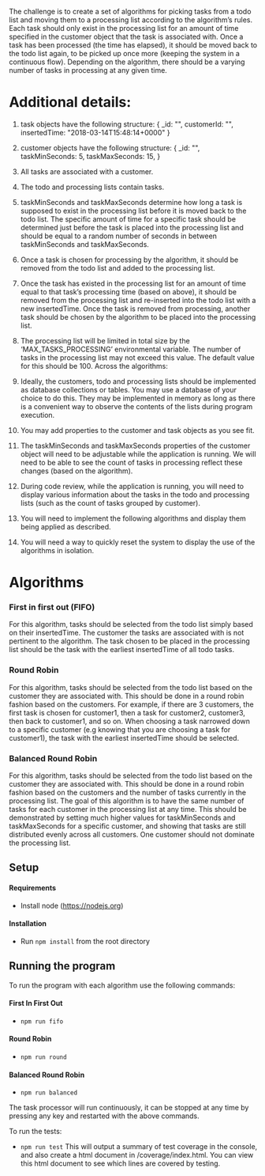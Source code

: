 The challenge is to create a set of algorithms for picking tasks from a todo list and moving them to a processing list according to the algorithm’s rules. Each task should only exist in the processing list for an amount of time specified in the customer object that the task is associated with. Once a task has been processed (the time has elapsed), it should be moved back to the todo list again, to be picked up once more (keeping the system in a continuous flow). Depending on the algorithm, there should be a varying number of tasks in processing at any given time.

# Additional details:
1.	task objects have the following structure:
{
    _id: "<UUID>",
    customerId: "<CUSTOMER _id>",
    insertedTime: "2018-03-14T15:48:14+0000"
}

2.	customer objects have the following structure:
{
    _id: "<UUID>",
    taskMinSeconds: 5,
    taskMaxSeconds: 15,
}
3.	All tasks are associated with a customer.
4.	The todo and processing lists contain tasks.
5.	taskMinSeconds and taskMaxSeconds determine how long a task is supposed to exist in the processing list before it is moved back to the todo list. The specific amount of time for a specific task should be determined just before the task is placed into the processing list and should be equal to a random number of seconds in between taskMinSeconds and taskMaxSeconds.
6.	Once a task is chosen for processing by the algorithm, it should be removed from the todo list and added to the processing list.
7.	Once the task has existed in the processing list for an amount of time equal to that task’s processing time (based on above), it should be removed from the processing list and re-inserted into the todo list with a new insertedTime. Once the task is removed from processing, another task should be chosen by the algorithm to be placed into the processing list.
8.	The processing list will be limited in total size by the ‘MAX_TASKS_PROCESSING’ environmental variable. The number of tasks in the processing list may not exceed this value. The default value for this should be 100.
Across the algorithms:
1.	Ideally, the customers, todo and processing lists should be implemented as database collections or tables. You may use a database of your choice to do this. They may be implemented in memory as long as there is a convenient way to observe the contents of the lists during program execution.
2.	You may add properties to the customer and task objects as you see fit.
3.	The taskMinSeconds and taskMaxSeconds properties of the customer object will need to be adjustable while the application is running. We will need to be able to see the count of tasks in processing reflect these changes (based on the algorithm).
4.	During code review, while the application is running, you will need to display various information about the tasks in the todo and processing lists (such as the count of tasks grouped by customer).
5.	You will need to implement the following algorithms and display them being applied as described.
6.	You will need a way to quickly reset the system to display the use of the algorithms in isolation.

# Algorithms
### First in first out (FIFO)
For this algorithm, tasks should be selected from the todo list simply based on their insertedTime. The customer the tasks are associated with is not pertinent to the algorithm. The task chosen to be placed in the processing list should be the task with the earliest insertedTime of all todo tasks.
### Round Robin
For this algorithm, tasks should be selected from the todo list based on the customer they are associated with. This should be done in a round robin fashion based on the customers. For example, if there are 3 customers, the first task is chosen for customer1, then a task for customer2, customer3, then back to customer1, and so on. When choosing a task narrowed down to a specific customer (e.g knowing that you are choosing a task for customer1), the task with the earliest insertedTime should be selected.
### Balanced Round Robin
For this algorithm, tasks should be selected from the todo list based on the customer they are associated with. This should be done in a round robin fashion based on the customers and the number of tasks currently in the processing list. The goal of this algorithm is to have the same number of tasks for each customer in the processing list at any time. This should be demonstrated by setting much higher values for  taskMinSeconds and taskMaxSeconds for a specific customer, and showing that tasks are still distributed evenly across all customers. One customer should not dominate the processing list.

## Setup
#### Requirements
- Install node (https://nodejs.org)
#### Installation
- Run `npm install` from the root directory

## Running the program
To run the program with each algorithm use the following commands:

#### First In First Out
- `npm run fifo`

#### Round Robin
- `npm run round`

#### Balanced Round Robin
- `npm run balanced`

The task processor will run continuously, it can be stopped at any time by pressing any key and restarted with the above commands.

To run the tests:

- `npm run test`
This will output a summary of test coverage in the console, and also create a html document in /coverage/index.html. You can view this html document to see which lines are covered by testing.
